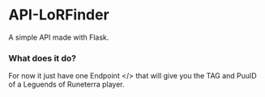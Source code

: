 # API-LoRFinder

A simple API made with Flask.

### What does it do?

For now it just have one Endpoint </<username>> that will give you the TAG and PuuID of a Leguends of Runeterra player.
